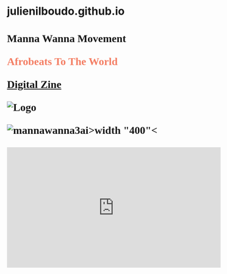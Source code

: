 # julienilboudo.github.io
<!DOCTYPE html>
<html>
  
  <head>
  <title>Manna Wanna
  </title>
  </head>
  
 
 <body>
  
  <h1 style="font-family:times new roman">Manna Wanna Movement</h!>
  <p style="podition:absolute; top:100px; left 200px; color:#F47F65; font-size 20pt">Afrobeats To The World</p>
    


<a href="https://issuu.com/home/published/mwm_zine3">Digital Zine</a>
   
    

<img scr="RoadtoSuccess.gif" alt="Logo">



![mannawanna3ai](https://user-images.githubusercontent.com/44008956/50050215-bf9e7880-00c2-11e9-8e82-913905b5e00b.jpg)>width "400"<





<p><iframe width="560" height="315" src="https://www.youtube.com/embed/REpn_pTE4wk" frameborder="0" allow="accelerometer; autoplay; encrypted-media; gyroscope; picture-in-picture" allowfullscreen></iframe>
    </body>
    </html>
    
    
    
    
 


